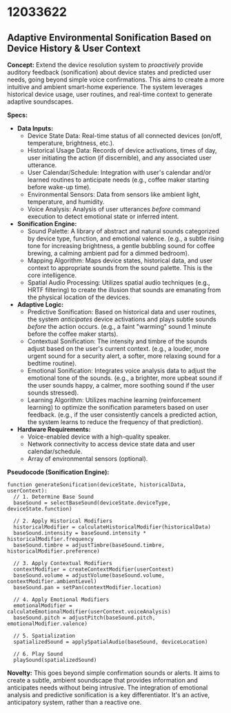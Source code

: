 # 12033622

## Adaptive Environmental Sonification Based on Device History & User Context

**Concept:** Extend the device resolution system to *proactively* provide auditory feedback (sonification) about device states and predicted user needs, going beyond simple voice confirmations. This aims to create a more intuitive and ambient smart-home experience. The system leverages historical device usage, user routines, and real-time context to generate adaptive soundscapes.

**Specs:**

*   **Data Inputs:**
    *   Device State Data: Real-time status of all connected devices (on/off, temperature, brightness, etc.).
    *   Historical Usage Data:  Records of device activations, times of day, user initiating the action (if discernible), and any associated user utterance.
    *   User Calendar/Schedule: Integration with user's calendar and/or learned routines to anticipate needs (e.g., coffee maker starting before wake-up time).
    *   Environmental Sensors: Data from sensors like ambient light, temperature, and humidity.
    *   Voice Analysis:  Analysis of user utterances *before* command execution to detect emotional state or inferred intent.
*   **Sonification Engine:**
    *   Sound Palette: A library of abstract and natural sounds categorized by device type, function, and emotional valence.  (e.g., a subtle rising tone for increasing brightness, a gentle bubbling sound for coffee brewing, a calming ambient pad for a dimmed bedroom).
    *   Mapping Algorithm: Maps device states, historical data, and user context to appropriate sounds from the sound palette. This is the core intelligence.
    *   Spatial Audio Processing:  Utilizes spatial audio techniques (e.g., HRTF filtering) to create the illusion that sounds are emanating from the physical location of the devices.
*   **Adaptive Logic:**
    *   Predictive Sonification: Based on historical data and user routines, the system *anticipates* device activations and plays subtle sounds *before* the action occurs. (e.g., a faint "warming" sound 1 minute before the coffee maker starts).
    *   Contextual Sonification: The intensity and timbre of the sounds adjust based on the user's current context. (e.g., a louder, more urgent sound for a security alert, a softer, more relaxing sound for a bedtime routine).
    *   Emotional Sonification:  Integrates voice analysis data to adjust the emotional tone of the sounds. (e.g., a brighter, more upbeat sound if the user sounds happy, a calmer, more soothing sound if the user sounds stressed).
    *   Learning Algorithm: Utilizes machine learning (reinforcement learning) to optimize the sonification parameters based on user feedback. (e.g., if the user consistently cancels a predicted action, the system learns to reduce the frequency of that prediction).
*   **Hardware Requirements:**
    *   Voice-enabled device with a high-quality speaker.
    *   Network connectivity to access device state data and user calendar/schedule.
    *   Array of environmental sensors (optional).

**Pseudocode (Sonification Engine):**

```
function generateSonification(deviceState, historicalData, userContext):
  // 1. Determine Base Sound
  baseSound = selectBaseSound(deviceState.deviceType, deviceState.function)

  // 2. Apply Historical Modifiers
  historicalModifier = calculateHistoricalModifier(historicalData)
  baseSound.intensity = baseSound.intensity * historicalModifier.frequency
  baseSound.timbre = adjustTimbre(baseSound.timbre, historicalModifier.preference)

  // 3. Apply Contextual Modifiers
  contextModifier = createContextModifier(userContext)
  baseSound.volume = adjustVolume(baseSound.volume, contextModifier.ambientLevel)
  baseSound.pan = setPan(contextModifier.location)

  // 4. Apply Emotional Modifiers
  emotionalModifier = calculateEmotionalModifier(userContext.voiceAnalysis)
  baseSound.pitch = adjustPitch(baseSound.pitch, emotionalModifier.valence)

  // 5. Spatialization
  spatializedSound = applySpatialAudio(baseSound, deviceLocation)

  // 6. Play Sound
  playSound(spatializedSound)
```

**Novelty:** This goes beyond simple confirmation sounds or alerts. It aims to create a subtle, ambient soundscape that provides information and anticipates needs without being intrusive. The integration of emotional analysis and predictive sonification is a key differentiator. It's an active, anticipatory system, rather than a reactive one.